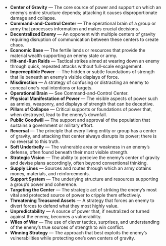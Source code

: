 - **Center of Gravity** — The core source of power and support on which an enemy’s entire structure depends; attacking it causes disproportionate damage and collapse.  
- **Command-and-Control Center** — The operational brain of a group or army that processes information and makes crucial decisions.  
- **Decentralized Enemy** — An opponent with multiple centers of gravity requiring disruption of communication between these centers to create chaos.  
- **Economic Base** — The fertile lands or resources that provide the material wealth supporting an enemy state or army.  
- **Hit-and-Run Raids** — Tactical strikes aimed at wearing down an enemy through quick, repeated attacks without full-scale engagement.  
- **Imperceptible Power** — The hidden or subtle foundations of strength that lie beneath an enemy’s visible displays of force.  
- **Misdirection** — A strategy of confusing or distracting an enemy to conceal one's real intentions or targets.  
- **Operational Brain** — See Command-and-Control Center.  
- **Physical Manifestation of Power** — The visible aspects of power such as armies, weaponry, and displays of strength that can be deceptive.  
- **Pillars of Collapse** — Critical supports or foundations of power that, when destroyed, lead to the enemy’s downfall.  
- **Public Goodwill** — The support and approval of the population that sustains a government or military effort.  
- **Reversal** — The principle that every living entity or group has a center of gravity, and attacking that center always disrupts its power; there is no reversal to this truth.  
- **Soft Underbelly** — The vulnerable area or weakness in an enemy’s defense, often found beneath their most visible strength.  
- **Strategic Vision** — The ability to perceive the enemy’s center of gravity and devise plans accordingly, often beyond conventional thinking.  
- **Supply Lines** — Sources and routes through which an army obtains money, materials, and reinforcements.  
- **Support System** — The underlying structure and resources supporting a group’s power and coherence.  
- **Targeting the Center** — The strategic act of striking the enemy’s most vital and protected source of power to cripple them effectively.  
- **Threatening Treasured Assets** — A strategy that forces an enemy to divert forces to defend what they most highly value.  
- **Unpredictability** — A source of power that, if neutralized or turned against the enemy, becomes a vulnerability.  
- **Wiles of War** — The use of clever tactics, surprises, and understanding of the enemy’s true sources of strength to win conflict.  
- **Winning Strategy** — The approach that best exploits the enemy’s vulnerabilities while protecting one’s own centers of gravity.
